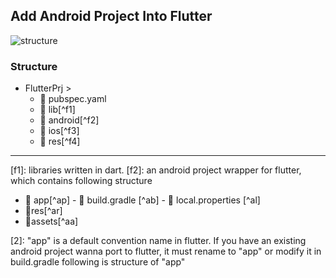 
## Add Android Project Into Flutter
![structure](https://gordianknot1981.github.io/nxp_note/flutter/flutter_android_structure.png )

### Structure
- FlutterPrj >
	- 📰 pubspec.yaml 
	- 📁 lib[^f1]
	-  📁 android[^f2]
	-  📁 ios[^f3]
	-  📁 res[^f4]
-------------------------------------
[f1]:  libraries written in dart.
[f2]:  an android project wrapper for flutter, which contains following structure
- 📁 app[^ap]
		- 📰 build.gradle [^ab]
		- 📰 local.properties [^al]
- 📁res[^ar]
- 📁assets[^aa]

[2]: "app" is a default convention name in flutter. If you have an existing android project wanna port to flutter, it must rename to "app" or modify it in build.gradle
following is structure of "app"



<!--stackedit_data:
eyJoaXN0b3J5IjpbLTIwMTg4OTM5OSw4MDEyNDMyNDYsLTM2ND
Y4MDMyMSwtMTkzNjQ3OTI1NSwtMTc3NDY5Njg4Ml19
-->